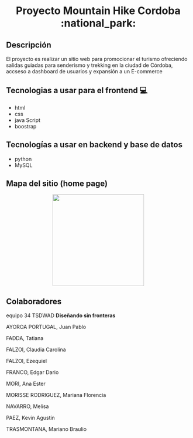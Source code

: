 <h1 align="center">Proyecto Mountain Hike Cordoba :national_park:   </h1>


## Descripción

El proyecto es realizar un sitio web para promocionar el turismo ofreciendo salidas guiadas para  senderismo y trekking en la ciudad de Córdoba, accseso a dashboard de usuarios y expansión a un E-commerce

## Tecnologias a usar para el frontend :computer:

* html
* css
* java Script
* boostrap

## Tecnologías a usar en backend y base de datos 

* python 
* MySQL 

## Mapa del sitio (home page)

<p align="center">
<img width= "250" src="https://github.com/AnaEM219/Proyecto-Modulo-Full-Stack-TSDWAD/blob/main/Documentacion/MapSite_HomeMountainHike.png"> 
</p>

## Colaboradores

equipo 34 TSDWAD **Diseñando sin fronteras**

AYOROA PORTUGAL, Juan Pablo

FADDA, Tatiana

FALZOI, Claudia Carolina

FALZOI, Ezequiel

FRANCO, Edgar Dario

MORI, Ana Ester

MORISSE RODRIGUEZ, Mariana Florencia

NAVARRO, Melisa

 PAEZ, Kevin Agustín

TRASMONTANA, Mariano Braulio
